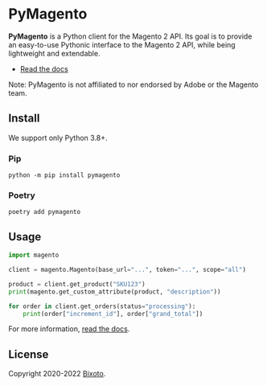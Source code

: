# PyMagento

**PyMagento** is a Python client for the Magento 2 API. Its goal is to provide an easy-to-use
Pythonic interface to the Magento 2 API, while being lightweight and extendable.

* [Read the docs](https://pymagento2.readthedocs.io/)


Note: PyMagento is not affiliated to nor endorsed by Adobe or the Magento team.

## Install

We support only Python 3.8+.

### Pip

    python -m pip install pymagento

### Poetry

    poetry add pymagento

## Usage

```python
import magento

client = magento.Magento(base_url="...", token="...", scope="all")

product = client.get_product("SKU123")
print(magento.get_custom_attribute(product, "description"))

for order in client.get_orders(status="processing"):
    print(order["increment_id"], order["grand_total"])
```

For more information, [read the docs](https://pymagento2.readthedocs.io/).

## License

Copyright 2020-2022 [Bixoto](https://bixoto.com/).
